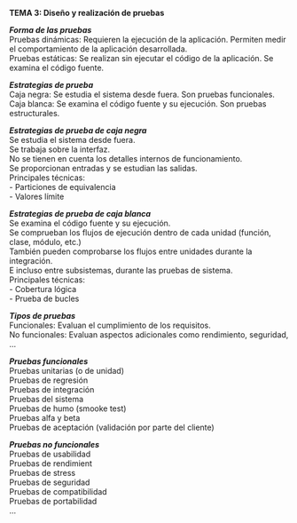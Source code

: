 **TEMA 3: Diseño y realización de pruebas**

***Forma de las pruebas***  
  Pruebas dinámicas: Requieren la ejecución de la aplicación. Permiten medir el comportamiento de la aplicación desarrollada.  
  Pruebas estáticas: Se realizan sin ejecutar el código de la aplicación. Se examina el código fuente.  

***Estrategias de prueba***  
  Caja negra: Se estudia el sistema desde fuera. Son pruebas funcionales.  
  Caja blanca: Se examina el código fuente y su ejecución. Son pruebas estructurales.  

***Estrategias de prueba de caja negra***  
  Se estudia el sistema desde fuera.  
  Se trabaja sobre la interfaz.  
  No se tienen en cuenta los detalles internos de funcionamiento.  
  Se proporcionan entradas y se estudian las salidas.  
  Principales técnicas:  
      - Particiones de equivalencia  
      - Valores límite  

***Estrategias de prueba de caja blanca***  
  Se examina el código fuente y su ejecución.  
  Se comprueban los flujos de ejecución dentro de cada unidad (función, clase, módulo, etc.)  
  También pueden comprobarse los flujos entre unidades durante la integración.  
  E incluso entre subsistemas, durante las pruebas de sistema.  
  Principales técnicas:  
      - Cobertura lógica  
      - Prueba de bucles  

***Tipos de pruebas***  
  Funcionales: Evaluan el cumplimiento de los requisitos.  
  No funcionales: Evaluan aspectos adicionales como rendimiento, seguridad, ...  

***Pruebas funcionales***  
  Pruebas unitarias (o de unidad)  
  Pruebas de regresión  
  Pruebas de integración  
  Pruebas del sistema  
  Pruebas de humo (smooke test)  
  Pruebas alfa y beta  
  Pruebas de aceptación (validación por parte del cliente)  

***Pruebas no funcionales***  
  Pruebas de usabilidad  
  Pruebas de rendimient  
  Pruebas de stress  
  Pruebas de seguridad  
  Pruebas de compatibilidad  
  Pruebas de portabilidad  
  ...  
